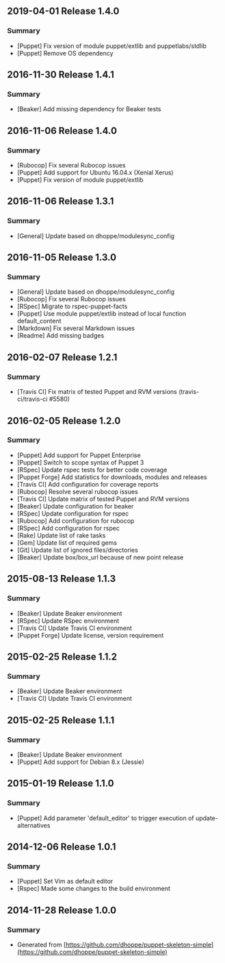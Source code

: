## 2019-04-01 Release 1.4.0

### Summary

- [Puppet] Fix version of module puppet/extlib and puppetlabs/stdlib
- [Puppet] Remove OS dependency

## 2016-11-30 Release 1.4.1

### Summary

- [Beaker] Add missing dependency for Beaker tests

## 2016-11-06 Release 1.4.0

### Summary

- [Rubocop] Fix several Rubocop issues
- [Puppet] Add support for Ubuntu 16.04.x (Xenial Xerus)
- [Puppet] Fix version of module puppet/extlib

## 2016-11-06 Release 1.3.1

### Summary

- [General] Update based on dhoppe/modulesync_config

## 2016-11-05 Release 1.3.0

### Summary

- [General] Update based on dhoppe/modulesync_config
- [Rubocop] Fix several Rubocop issues
- [RSpec] Migrate to rspec-puppet-facts
- [Puppet] Use module puppet/extlib instead of local function default_content
- [Markdown] Fix several Markdown issues
- [Readme] Add missing badges

## 2016-02-07 Release 1.2.1

### Summary

- [Travis CI] Fix matrix of tested Puppet and RVM versions (travis-ci/travis-ci #5580)

## 2016-02-05 Release 1.2.0

### Summary

- [Puppet] Add support for Puppet Enterprise
- [Puppet] Switch to scope syntax of Puppet 3
- [RSpec] Update rspec tests for better code coverage
- [Puppet Forge] Add statistics for downloads, modules and releases
- [Travis CI] Add configuration for coverage reports
- [Rubocop] Resolve several rubocop issues
- [Travis CI] Update matrix of tested Puppet and RVM versions
- [Beaker] Update configuration for beaker
- [RSpec] Update configuration for rspec
- [Rubocop] Add configuration for rubocop
- [RSpec] Add configuration for rspec
- [Rake] Update list of rake tasks
- [Gem] Update list of required gems
- [Git] Update list of ignored files/directories
- [Beaker] Update box/box_url because of new point release

## 2015-08-13 Release 1.1.3

### Summary

- [Beaker] Update Beaker environment
- [RSpec] Update RSpec environment
- [Travis CI] Update Travis CI environment
- [Puppet Forge] Update license, version requirement

## 2015-02-25 Release 1.1.2

### Summary

- [Beaker] Update Beaker environment
- [Travis CI] Update Travis CI environment

## 2015-02-25 Release 1.1.1

### Summary

- [Beaker] Update Beaker environment
- [Puppet] Add support for Debian 8.x (Jessie)

## 2015-01-19 Release 1.1.0

### Summary

- [Puppet] Add parameter 'default_editor' to trigger execution of update-alternatives

## 2014-12-06 Release 1.0.1

### Summary

- [Puppet] Set Vim as default editor
- [Rspec] Made some changes to the build environment

## 2014-11-28 Release 1.0.0

### Summary

- Generated from [https://github.com/dhoppe/puppet-skeleton-simple](https://github.com/dhoppe/puppet-skeleton-simple)
